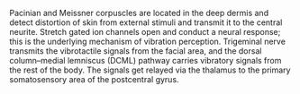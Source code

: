Pacinian and Meissner corpuscles are located in the deep dermis and detect distortion of skin from external stimuli and transmit it to the central neurite. Stretch gated ion channels open and conduct a neural response; this is the underlying mechanism of vibration perception. Trigeminal nerve transmits the vibrotactile signals from the facial area, and the dorsal column–medial lemniscus (DCML) pathway carries vibratory signals from the rest of the body. The signals get relayed via the thalamus to the primary somatosensory area of the postcentral gyrus.